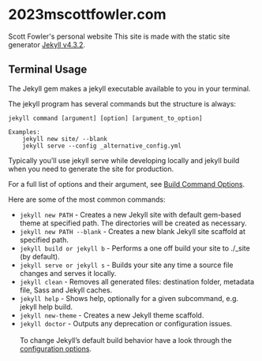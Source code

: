 # 2023mscottfowler.com
Scott Fowler's personal website
This site is made with the static site generator [Jekyll v4.3.2](https://jekyllrb.com/).

## Terminal Usage
The Jekyll gem makes a jekyll executable available to you in your terminal.

The jekyll program has several commands but the structure is always:

```
jekyll command [argument] [option] [argument_to_option]

Examples:
    jekyll new site/ --blank
    jekyll serve --config _alternative_config.yml
```
    
Typically you’ll use jekyll serve while developing locally and jekyll build when you need to generate the site for production.

For a full list of options and their argument, see [Build Command Options](https://jekyllrb.com/docs/configuration/options/#build-command-options).

Here are some of the most common commands:

- `jekyll new PATH` - Creates a new Jekyll site with default gem-based theme at specified path. The directories will be created as necessary.<br>
- `jekyll new PATH --blank` - Creates a new blank Jekyll site scaffold at specified path.<br>
- `jekyll build or jekyll b` - Performs a one off build your site to ./_site (by default).<br>
- `jekyll serve or jekyll s` - Builds your site any time a source file changes and serves it locally.<br>
- `jekyll clean` - Removes all generated files: destination folder, metadata file, Sass and Jekyll caches.<br>
- `jekyll help` - Shows help, optionally for a given subcommand, e.g. jekyll help build.<br>
- `jekyll new-theme` - Creates a new Jekyll theme scaffold.<br>
- `jekyll doctor` - Outputs any deprecation or configuration issues.<br><br>
To change Jekyll’s default build behavior have a look through the [configuration options](https://jekyllrb.com/docs/configuration/).
